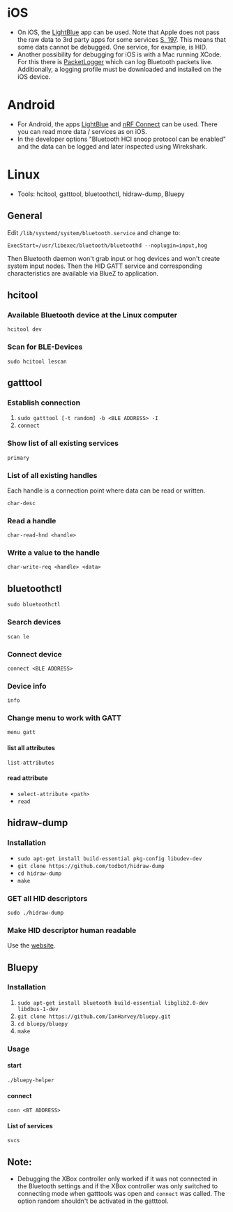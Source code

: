 # iOS
- On iOS, the [LightBlue](https://punchthrough.com/lightblue/) app can be used. Note that Apple does not pass the raw data to 3rd party apps for some services [S. 197](https://developer.apple.com/accessories/Accessory-Design-Guidelines.pdf). This means that some data cannot be debugged. One service, for example, is HID.
- Another possibility for debugging for iOS is with a Mac running XCode. For this there is [PacketLogger](https://developer.apple.com/bluetooth/) which can log Bluetooth packets live. Additionally, a logging profile must be downloaded and installed on the iOS device.

# Android
- For Android, the apps [LightBlue](https://punchthrough.com/lightblue/) and [nRF Connect](https://play.google.com/store/apps/details?id=no.nordicsemi.android.mcp&hl=en&gl=US) can be used. There you can read more data / services as on iOS.
- In the developer options "Bluetooth HCI snoop protocol can be enabled" and the data can be logged and later inspected using Wirekshark.

# Linux
- Tools: hcitool, gatttool, bluetoothctl, hidraw-dump, Bluepy

## General
Edit `/lib/systemd/system/bluetooth.service` and change to:

`ExecStart=/usr/libexec/bluetooth/bluetoothd --noplugin=input,hog`

Then Bluetooth daemon won't grab input or hog devices and won't create system input nodes. Then the HID GATT service and corresponding characteristics are available via BlueZ to application.

## hcitool

### Available Bluetooth device at the Linux computer
`hcitool dev`

### Scan for BLE-Devices
`sudo hcitool lescan`

## gatttool

### Establish connection
1. `sudo gatttool [-t random] -b <BLE ADDRESS> -I`
2. `connect`

### Show list of all existing services
`primary`

### List of all existing handles
Each handle is a connection point where data can be read or written.

`char-desc`

### Read a handle
`char-read-hnd <handle>`

### Write a value to the handle
`char-write-req <handle> <data>`

## bluetoothctl
`sudo bluetoothctl`

### Search devices
`scan le`

### Connect device
`connect <BLE ADDRESS>`

### Device info
`info`

### Change menu to work with GATT
`menu gatt`

#### list all attributes
`list-attributes`

#### read attribute
- `select-attribute <path>`
- `read`

## hidraw-dump

### Installation
- `sudo apt-get install build-essential pkg-config libudev-dev`
- `git clone https://github.com/todbot/hidraw-dump`
- `cd hidraw-dump`
- `make`

### GET all HID descriptors
`sudo ./hidraw-dump`

### Make HID descriptor human readable
Use the [website](https://eleccelerator.com/usbdescreqparser/).

## Bluepy

### Installation
1. `sudo apt-get install bluetooth build-essential libglib2.0-dev libdbus-1-dev`
2. `git clone https://github.com/IanHarvey/bluepy.git`
3. `cd bluepy/bluepy`
4. `make`

### Usage

#### start
`./bluepy-helper`

#### connect
`conn <BT ADDRESS>`

#### List of services
`svcs`

## Note:
- Debugging the XBox controller only worked if it was not connected in the Bluetooth settings and if the XBox controller was only switched to connecting mode when gatttools was open and `connect` was called. The option random shouldn't be activated in the gatttool.
